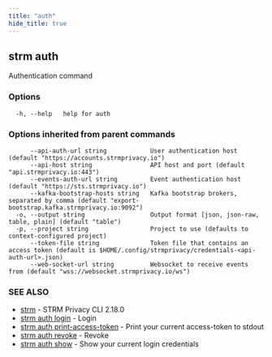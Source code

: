 ```yaml
---
title: "auth"
hide_title: true
---
```

## strm auth

Authentication command

### Options

```
  -h, --help   help for auth
```

### Options inherited from parent commands

```
      --api-auth-url string            User authentication host (default "https://accounts.strmprivacy.io")
      --api-host string                API host and port (default "api.strmprivacy.io:443")
      --events-auth-url string         Event authentication host (default "https://sts.strmprivacy.io")
      --kafka-bootstrap-hosts string   Kafka bootstrap brokers, separated by comma (default "export-bootstrap.kafka.strmprivacy.io:9092")
  -o, --output string                  Output format [json, json-raw, table, plain] (default "table")
  -p, --project string                 Project to use (defaults to context-configured project)
      --token-file string              Token file that contains an access token (default is $HOME/.config/strmprivacy/credentials-<api-auth-url>.json)
      --web-socket-url string          Websocket to receive events from (default "wss://websocket.strmprivacy.io/ws")
```

### SEE ALSO

* [strm](docs/04-reference/01-cli-reference/strm/index.md)	 - STRM Privacy CLI 2.18.0
* [strm auth login](docs/04-reference/01-cli-reference/strm/auth/login.md)	 - Login
* [strm auth print-access-token](docs/04-reference/01-cli-reference/strm/auth/print-access-token.md)	 - Print your current access-token to stdout
* [strm auth revoke](docs/04-reference/01-cli-reference/strm/auth/revoke.md)	 - Revoke
* [strm auth show](docs/04-reference/01-cli-reference/strm/auth/show.md)	 - Show your current login credentials

